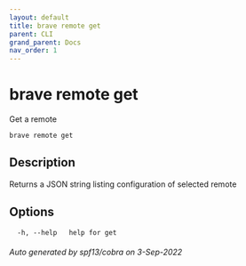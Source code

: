 ```yaml
---
layout: default
title: brave remote get
parent: CLI
grand_parent: Docs
nav_order: 1
---
```


# brave remote get

Get a remote

```
brave remote get
```

## Description

Returns a JSON string listing configuration of selected remote

## Options

```
  -h, --help   help for get
```

###### Auto generated by spf13/cobra on 3-Sep-2022
